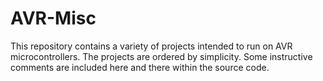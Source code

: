 # AVR-Misc
This repository contains a variety of projects intended to run on AVR
microcontrollers. The projects are ordered by simplicity. Some instructive
comments are included here and there within the source code.
